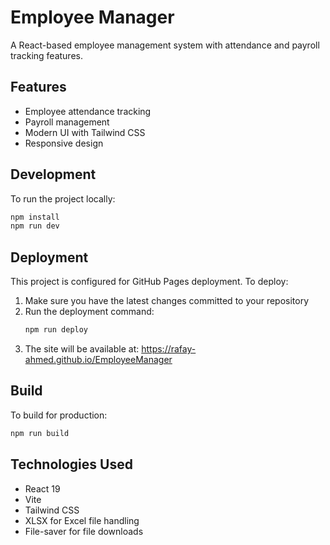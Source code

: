 # Employee Manager

A React-based employee management system with attendance and payroll tracking features.

## Features

- Employee attendance tracking
- Payroll management
- Modern UI with Tailwind CSS
- Responsive design

## Development

To run the project locally:

```bash
npm install
npm run dev
```

## Deployment

This project is configured for GitHub Pages deployment. To deploy:

1. Make sure you have the latest changes committed to your repository
2. Run the deployment command:
   ```bash
   npm run deploy
   ```
3. The site will be available at: https://rafay-ahmed.github.io/EmployeeManager

## Build

To build for production:

```bash
npm run build
```

## Technologies Used

- React 19
- Vite
- Tailwind CSS
- XLSX for Excel file handling
- File-saver for file downloads
